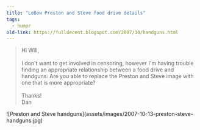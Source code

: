 ```yaml
---
title: "LeBow Preston and Steve food drive details"
tags: 
  - humor	
old-link: https://fulldecent.blogspot.com/2007/10/handguns.html
---
```


<blockquote>
Hi Will,<br>
<br>
I don't want to get involved in censoring, however I'm having trouble finding an appropriate relationship between a food drive and handguns. Are you able to replace the Preston and Steve image with one that is more appropriate?<br>
<br>
Thanks!<br>
Dan</blockquote>
![Preston and Steve handguns](assets/images/2007-10-13-preston-steve-handguns.jpg)

